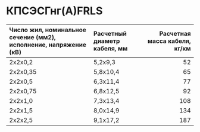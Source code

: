 # КПСЭСГнг(А)FRLS

| Число жил, номинальное сечение (мм2), исполнение, напряжение (кВ)   | Расчетный диаметр кабеля, мм   |   Расчетная масса кабеля, кг/км |
|:--------------------------------------------------------------------|:-------------------------------|--------------------------------:|
| 2х2х0,2                                                             | 5,2х9,3                        |                              52 |
| 2х2х0,35                                                            | 5,8х10,4                       |                              65 |
| 2х2х0,5                                                             | 6,3х11,4                       |                              77 |
| 2х2х0,75                                                            | 6,8х12,5                       |                              92 |
| 2х2х1,0                                                             | 7,3х13,4                       |                             108 |
| 2х2х1,5                                                             | 8,0х14,9                       |                             134 |
| 2х2х2,5                                                             | 9,1х17,2                       |                             187 |